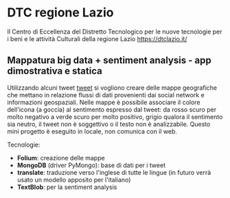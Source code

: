 # DTC regione Lazio

Il Centro di Eccellenza del Distretto Tecnologico per le nuove tecnologie per i beni e le attività Culturali della regione Lazio
https://dtclazio.it/

## Mappatura big data + sentiment analysis - app dimostrativa e statica
Utilizzando alcuni tweet [tweet](https://github.com/RyanMullins/Tutorial-LeafletMongoDB/blob/master/src/primer_tweets.json) si vogliono creare delle mappe geografiche che mettano in relazione flussi di dati provenienti dai social network e informazioni geospaziali.
Nelle mappe è possibile associare il colore dell'icona (a goccia) al sentimento espresso dal tweet: da rosso scuro per molto negativo a verde scuro per molto positivo, grigio qualora il sentimento sia neutro, il tweet non è soggettivo o il testo non è analizzabile.
Questo mini progetto è eseguito in locale, non comunica con il web.

Tecnologie:
- **Folium**: creazione delle mappe
- **MongoDB** (driver PyMongo): base di dati per i tweet
- **translate**: traduzione verso l'inglese di tutte le lingue (in futuro verrà usato un modello apposito per l'italiano)
- **TextBlob**: per la sentiment analysis



